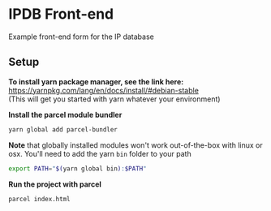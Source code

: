 # IPDB Front-end
Example front-end form for the IP database  

## Setup
**To install yarn package manager, see the link here:**  
https://yarnpkg.com/lang/en/docs/install/#debian-stable  
(This will get you started with yarn whatever your environment)

**Install the parcel module bundler**  
```bash
yarn global add parcel-bundler
```  
**Note** that globally installed modules won't work out-of-the-box with linux or osx. You'll need to add the yarn `bin` folder to your path  
```bash
export PATH="$(yarn global bin):$PATH"
```

**Run the project with parcel**
```bash
parcel index.html
```